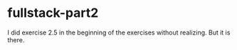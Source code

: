 # fullstack-part2
 
I did exercise 2.5 in the beginning of the exercises without realizing. But it is there.
